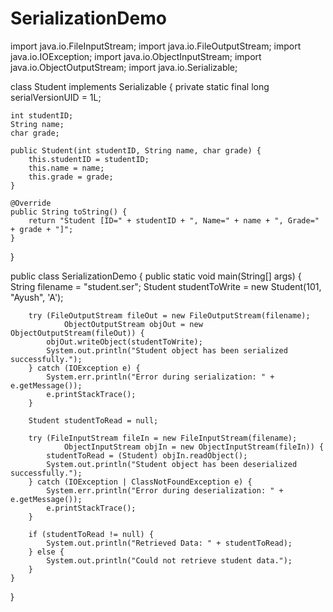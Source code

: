 # SerializationDemo

import java.io.FileInputStream;
import java.io.FileOutputStream;
import java.io.IOException;
import java.io.ObjectInputStream;
import java.io.ObjectOutputStream;
import java.io.Serializable;

class Student implements Serializable {
    private static final long serialVersionUID = 1L;

    int studentID;
    String name;
    char grade;

    public Student(int studentID, String name, char grade) {
        this.studentID = studentID;
        this.name = name;
        this.grade = grade;
    }

    @Override
    public String toString() {
        return "Student [ID=" + studentID + ", Name=" + name + ", Grade=" + grade + "]";
    }
}

public class SerializationDemo {
    public static void main(String[] args) {
        String filename = "student.ser";
        Student studentToWrite = new Student(101, "Ayush", 'A');

        try (FileOutputStream fileOut = new FileOutputStream(filename);
                ObjectOutputStream objOut = new ObjectOutputStream(fileOut)) {
            objOut.writeObject(studentToWrite);
            System.out.println("Student object has been serialized successfully.");
        } catch (IOException e) {
            System.err.println("Error during serialization: " + e.getMessage());
            e.printStackTrace();
        }

        Student studentToRead = null;

        try (FileInputStream fileIn = new FileInputStream(filename);
                ObjectInputStream objIn = new ObjectInputStream(fileIn)) {
            studentToRead = (Student) objIn.readObject();
            System.out.println("Student object has been deserialized successfully.");
        } catch (IOException | ClassNotFoundException e) {
            System.err.println("Error during deserialization: " + e.getMessage());
            e.printStackTrace();
        }

        if (studentToRead != null) {
            System.out.println("Retrieved Data: " + studentToRead);
        } else {
            System.out.println("Could not retrieve student data.");
        }
    }
}
